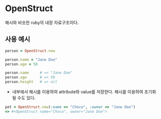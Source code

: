 # OpenStruct
해시와 비슷한 ruby의 내장 자료구조이다. 
## 사용 예시
```ruby
person = OpenStruct.new

person.name = "Jane Doe"
person.age = 50

person.name     # => "Jane Doe"
person.age      # => 50
person.height   # => nil
```
- 내부에서 해시를 이용하여 attribute와 value를 저장한다. 해시를 이용하여 초기화 될 수도 있다. 
```ruby
pet = OpenStruct.new(:name => "Choco", :owner => "Jane Doe")
=> #<OpenStruct name="Choco", owner="Jane Doe">
```
